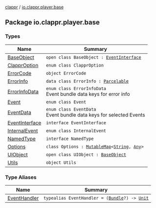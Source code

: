 [clappr](../index.md) / [io.clappr.player.base](./index.md)

## Package io.clappr.player.base

### Types

| Name | Summary |
|---|---|
| [BaseObject](-base-object/index.md) | `open class BaseObject : `[`EventInterface`](-event-interface/index.md) |
| [ClapprOption](-clappr-option/index.md) | `enum class ClapprOption` |
| [ErrorCode](-error-code/index.md) | `object ErrorCode` |
| [ErrorInfo](-error-info/index.md) | `data class ErrorInfo : `[`Parcelable`](https://developer.android.com/reference/android/os/Parcelable.html) |
| [ErrorInfoData](-error-info-data/index.md) | `enum class ErrorInfoData`<br>Event bundle data keys for error info |
| [Event](-event/index.md) | `enum class Event` |
| [EventData](-event-data/index.md) | `enum class EventData`<br>Event bundle data keys for selected Events |
| [EventInterface](-event-interface/index.md) | `interface EventInterface` |
| [InternalEvent](-internal-event/index.md) | `enum class InternalEvent` |
| [NamedType](-named-type/index.md) | `interface NamedType` |
| [Options](-options/index.md) | `class Options : `[`MutableMap`](https://kotlinlang.org/api/latest/jvm/stdlib/kotlin.collections/-mutable-map/index.html)`<`[`String`](https://kotlinlang.org/api/latest/jvm/stdlib/kotlin/-string/index.html)`, `[`Any`](https://kotlinlang.org/api/latest/jvm/stdlib/kotlin/-any/index.html)`>` |
| [UIObject](-u-i-object/index.md) | `open class UIObject : `[`BaseObject`](-base-object/index.md) |
| [Utils](-utils/index.md) | `object Utils` |

### Type Aliases

| Name | Summary |
|---|---|
| [EventHandler](-event-handler.md) | `typealias EventHandler = (`[`Bundle`](https://developer.android.com/reference/android/os/Bundle.html)`?) -> `[`Unit`](https://kotlinlang.org/api/latest/jvm/stdlib/kotlin/-unit/index.html) |
